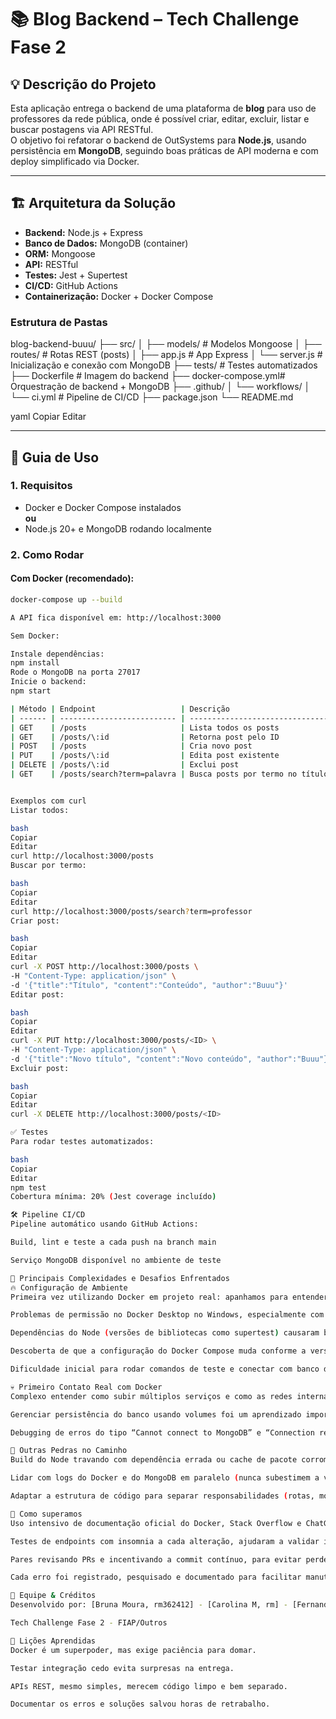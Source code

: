 # 📚 Blog Backend – Tech Challenge Fase 2

## 💡 Descrição do Projeto

Esta aplicação entrega o backend de uma plataforma de **blog** para uso de professores da rede pública, onde é possível criar, editar, excluir, listar e buscar postagens via API RESTful.  
O objetivo foi refatorar o backend de OutSystems para **Node.js**, usando persistência em **MongoDB**, seguindo boas práticas de API moderna e com deploy simplificado via Docker.

---

## 🏗️ Arquitetura da Solução

- **Backend:** Node.js + Express
- **Banco de Dados:** MongoDB (container)
- **ORM:** Mongoose
- **API:** RESTful
- **Testes:** Jest + Supertest
- **CI/CD:** GitHub Actions
- **Containerização:** Docker + Docker Compose

### Estrutura de Pastas
blog-backend-buuu/
├── src/
│ ├── models/ # Modelos Mongoose
│ ├── routes/ # Rotas REST (posts)
│ ├── app.js # App Express
│ └── server.js # Inicialização e conexão com MongoDB
├── tests/ # Testes automatizados
├── Dockerfile # Imagem do backend
├── docker-compose.yml# Orquestração de backend + MongoDB
├── .github/
│ └── workflows/
│ └── ci.yml # Pipeline de CI/CD
├── package.json
└── README.md

yaml
Copiar
Editar


---

## 🚀 Guia de Uso

### 1. Requisitos

- Docker e Docker Compose instalados  
**ou**  
- Node.js 20+ e MongoDB rodando localmente

### 2. Como Rodar

#### **Com Docker (recomendado):**
```bash
docker-compose up --build

A API fica disponível em: http://localhost:3000

Sem Docker:

Instale dependências:
npm install
Rode o MongoDB na porta 27017
Inicie o backend:
npm start

| Método | Endpoint                   | Descrição                                   |
| ------ | -------------------------- | ------------------------------------------- |
| GET    | /posts                     | Lista todos os posts                        |
| GET    | /posts/\:id                | Retorna post pelo ID                        |
| POST   | /posts                     | Cria novo post                              |
| PUT    | /posts/\:id                | Edita post existente                        |
| DELETE | /posts/\:id                | Exclui post                                 |
| GET    | /posts/search?term=palavra | Busca posts por termo no título ou conteúdo |


Exemplos com curl
Listar todos:

bash
Copiar
Editar
curl http://localhost:3000/posts
Buscar por termo:

bash
Copiar
Editar
curl http://localhost:3000/posts/search?term=professor
Criar post:

bash
Copiar
Editar
curl -X POST http://localhost:3000/posts \
-H "Content-Type: application/json" \
-d '{"title":"Título", "content":"Conteúdo", "author":"Buuu"}'
Editar post:

bash
Copiar
Editar
curl -X PUT http://localhost:3000/posts/<ID> \
-H "Content-Type: application/json" \
-d '{"title":"Novo título", "content":"Novo conteúdo", "author":"Buuu"}'
Excluir post:

bash
Copiar
Editar
curl -X DELETE http://localhost:3000/posts/<ID>

✅ Testes
Para rodar testes automatizados:

bash
Copiar
Editar
npm test
Cobertura mínima: 20% (Jest coverage incluído)

🛠️ Pipeline CI/CD
Pipeline automático usando GitHub Actions:

Build, lint e teste a cada push na branch main

Serviço MongoDB disponível no ambiente de teste

🧩 Principais Complexidades e Desafios Enfrentados
🔥 Configuração de Ambiente
Primeira vez utilizando Docker em projeto real: apanhamos para entender a lógica de containers, network e volumes. Quebramos a cabeça até entender que o backend só “enxergava” o Mongo se estivesse tudo no mesmo docker-compose.

Problemas de permissão no Docker Desktop no Windows, especialmente com WSL2.

Dependências do Node (versões de bibliotecas como supertest) causaram build quebrado e obrigaram a revisar package.json algumas vezes.

Descoberta de que a configuração do Docker Compose muda conforme a versão instalada (avisos sobre version obsoleta).

Dificuldade inicial para rodar comandos de teste e conectar com banco de dados “limpo” durante a pipeline do CI.

💀 Primeiro Contato Real com Docker
Complexo entender como subir múltiplos serviços e como as redes internas do Docker funcionam.

Gerenciar persistência do banco usando volumes foi um aprendizado importante pra evitar perder dados a cada build.

Debugging de erros do tipo “Cannot connect to MongoDB” e “Connection refused” foram frequentes até entender a ordem de inicialização dos containers.

👀 Outras Pedras no Caminho
Build do Node travando com dependência errada ou cache de pacote corrompido.

Lidar com logs do Docker e do MongoDB em paralelo (nunca subestimem a verborragia do Mongo no terminal).

Adaptar a estrutura de código para separar responsabilidades (rotas, modelos, controllers), visando clareza para futuras expansões.

🦾 Como superamos
Uso intensivo de documentação oficial do Docker, Stack Overflow e ChatGPT para debugging rápido.

Testes de endpoints com insomnia a cada alteração, ajudaram a validar integração.

Pares revisando PRs e incentivando a commit contínuo, para evitar perder trabalho.

Cada erro foi registrado, pesquisado e documentado para facilitar manutenções futuras.

👥 Equipe & Créditos
Desenvolvido por: [Bruna Moura, rm362412] - [Carolina M, rm] - [Fernanda Magalhães, rm]

Tech Challenge Fase 2 - FIAP/Outros

🚀 Lições Aprendidas
Docker é um superpoder, mas exige paciência para domar.

Testar integração cedo evita surpresas na entrega.

APIs REST, mesmo simples, merecem código limpo e bem separado.

Documentar os erros e soluções salvou horas de retrabalho.